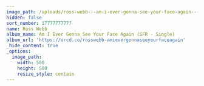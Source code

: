 ```yaml
---
image_path: /uploads/ross-webb---am-i-ever-gonna-see-your-face-again---600px.jpg
hidden: false
sort_number: 17777777777
name: Ross Webb
album_name: Am I Ever Gonna See Your Face Again (SFR - Single)
album_url: 'https://orcd.co/rosswebb-amievergonnaseeyourfaceagain'
_hide_content: true
_options:
  image_path:
    width: 500
    height: 500
    resize_style: contain
---
```


